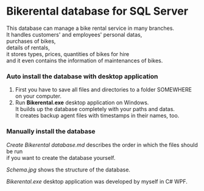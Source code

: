 # Bikerental database for SQL Server
This database can manage a bike rental service in many branches.  
It handles customers' and employees' personal datas,  
purchases of bikes,  
details of rentals,  
it stores types, prices, quantities of bikes for hire  
and it even contains the information of maintenances of bikes.

### Auto install the database with desktop application
1. First you have to save all files and directories to a folder SOMEWHERE on your computer.  
2. Run **Bikerental.exe** desktop application on Windows.  
It builds up the database completely with your paths and datas.  
It creates backup agent files with timestamps in their names, too.

### Manually install the database
*Create Bikerental database.md* describes the order in which the files should be run  
if you want to create the database yourself.

*Schema.jpg* shows the structure of the database.

*Bikerental.exe* desktop application was developed by myself in C# WPF.
